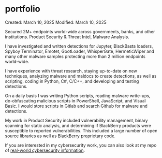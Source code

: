 # portfolio

Created: March 10, 2025
Modified: March 10, 2025



Secured 2M+ endpoints world-wide across governments, banks, and other institutions. Product Security & Threat Intel, Malware Analysis.

I have investigated and written detections for Jupyter, BlackBasta loaders, Spyboy Terminator, Emotet, GootLoader, WhisperGate, HermeticWiper and many other malware samples protecting more than 2 million endpoints world-wide.

I have experience with threat research, staying up-to-date on new techniques, analyzing malware and maldocs to create detections, as well as scripting, coding in Python, C#, C/C++, and developing and testing detections.

On a daily basis I was writing Python scripts, reading malware write-ups, de-obfuscating malicious scripts in PowerShell, JavaScript, and Visual Basic. I would store scripts in Gitlab and search Github for malware and detections.

My work in Product Security included vulnerability management, binary scanning for static analysis, and determining if BlackBerry products were susceptible to reported vulnerabilities. This included a large number of open source libraries as well as BlackBerry proprietary code.

If you are interested in my cybersecurity work, you can also look at my repo of [real-world cybersecurity information](../real-world-cybersecurity).
